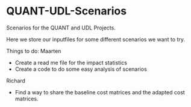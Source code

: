 # QUANT-UDL-Scenarios
Scenarios for the QUANT and UDL Projects.

Here we store our inputfiles for some different scenarios we want to try. 


Things to do: 
Maarten 
- Create a read me file for the impact statistics
- Create a code to do some easy analysis of scenarios

Richard 
- Find a way to share the baseline cost matrices and the adapted cost matrices.
